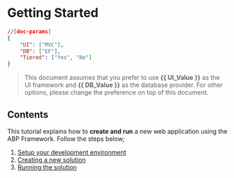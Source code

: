 # Getting Started

````json
//[doc-params]
{
    "UI": ["MVC"],
    "DB": ["EF"],
    "Tiered": ["Yes", "No"]
}
````

> This document assumes that you prefer to use **{{ UI_Value }}** as the UI framework and **{{ DB_Value }}** as the database provider. For other options, please change the preference on top of this document.

## Contents

This tutorial explains how to **create and run** a new web application using the ABP Framework. Follow the steps below;

1. [Setup your development environment](Getting-Started-Setup-Environment.md)
2. [Creating a new solution](Getting-Started-Create-Solution.md)
3. [Running the solution](Getting-Started-Running-Solution.md)

